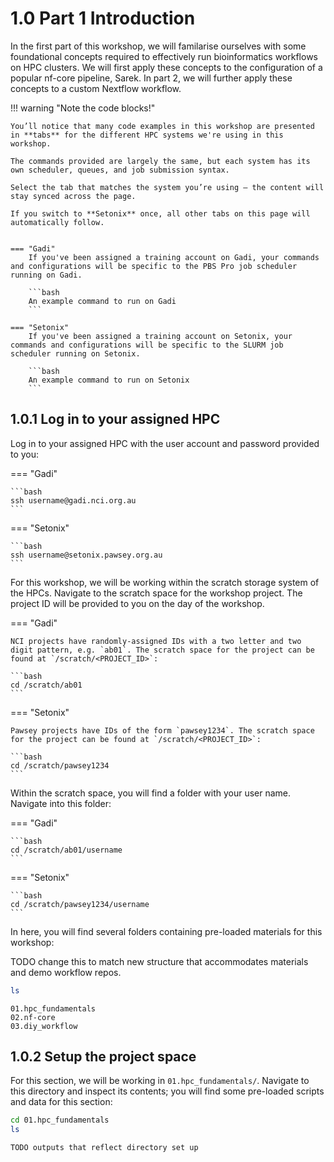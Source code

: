 # 1.0 Part 1 Introduction 

In the first part of this workshop, we will familarise ourselves with some foundational concepts required to effectively run bioinformatics workflows on HPC clusters. We will first apply these concepts to the configuration of a popular nf-core pipeline, Sarek. In part 2, we will further apply these concepts to a custom Nextflow workflow. 

!!! warning "Note the code blocks!"

    You’ll notice that many code examples in this workshop are presented in **tabs** for the different HPC systems we're using in this workshop.

    The commands provided are largely the same, but each system has its own scheduler, queues, and job submission syntax.

    Select the tab that matches the system you’re using — the content will stay synced across the page.  
    
    If you switch to **Setonix** once, all other tabs on this page will automatically follow.


    === "Gadi"
        If you've been assigned a training account on Gadi, your commands and configurations will be specific to the PBS Pro job scheduler running on Gadi.

        ```bash
        An example command to run on Gadi
        ```

    === "Setonix"
        If you've been assigned a training account on Setonix, your commands and configurations will be specific to the SLURM job scheduler running on Setonix.

        ```bash
        An example command to run on Setonix
        ```

## 1.0.1 Log in to your assigned HPC

Log in to your assigned HPC with the user account and password provided to you:

=== "Gadi"

    ```bash
    ssh username@gadi.nci.org.au
    ```

=== "Setonix"

    ```bash
    ssh username@setonix.pawsey.org.au
    ```

For this workshop, we will be working within the scratch storage system of the HPCs. Navigate to the scratch space for the workshop project. The project ID will be provided to you on the day of the workshop.

=== "Gadi"

    NCI projects have randomly-assigned IDs with a two letter and two digit pattern, e.g. `ab01`. The scratch space for the project can be found at `/scratch/<PROJECT_ID>`:

    ```bash
    cd /scratch/ab01
    ```

=== "Setonix"

    Pawsey projects have IDs of the form `pawsey1234`. The scratch space for the project can be found at `/scratch/<PROJECT_ID>`:

    ```bash
    cd /scratch/pawsey1234
    ```

Within the scratch space, you will find a folder with your user name. Navigate into this folder:

=== "Gadi"

    ```bash
    cd /scratch/ab01/username
    ```

=== "Setonix"

    ```bash
    cd /scratch/pawsey1234/username
    ```

In here, you will find several folders containing pre-loaded materials for this workshop:

TODO change this to match new structure that accommodates materials and demo workflow repos. 

```bash
ls
```

```console title="Output"
01.hpc_fundamentals
02.nf-core
03.diy_workflow
```

## 1.0.2 Setup the project space 

For this section, we will be working in `01.hpc_fundamentals/`. Navigate to this directory and inspect its contents; you will find some pre-loaded scripts and data for this section:

```bash
cd 01.hpc_fundamentals
ls
```

```console title="Output"
TODO outputs that reflect directory set up
```